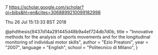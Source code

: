 7
https://scholar.google.com/scholar?oi=bibs&hl=en&cites=3068899210099182998

Thu 26 Jul 15:13:33 BST 2018

@phdthesis{9437d14a291445d48b9a4ef724db7d0b,
title = "Innovative methods for the analysis of sports movements and for the longitudinal monitoring of individual motor skills",
author = "Ezio Preatoni",
year = "2007",
language = "English",
school = "Politecnico di Milano",
}


